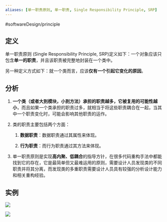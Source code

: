 ```yaml
---
aliases: [单一职责原则, 单一职责, Single Responsibility Principle, SRP]
---
```

#softwareDesign/principle

## 定义

单一职责原则 (Single Responsibility Principle, SRP)定义如下：一个对象应该只包含**单一的职责**，并且该职责被完整地封装在一个类中。

另一种定义方式如下：就一个类而言，应该**仅有一个引起它变化的原因**。

## 分析

1.  **一个类（或者大到模块，小到方法）承担的职责越多，它被复用的可能性越小**，而且如果一个类承担的职责过多，就相当于将这些职责耦合在一起，当其中一个职责变化时，可能会影响其他职责的运作。
    
2.  类的职责主要包括两个方面：
    
    1.  **数据职责**：数据职责通过其属性来体现。
        
    2.  **行为职责**：而行为职责通过其方法来体现。
        
3.  单一职责原则是实现**高内聚、低耦合**的指导方针，在很多代码重构手法中都能找到它的存在，它是最简单但又最难运用的原则，需要设计人员发现类的不同职责并将其分离，而发现类的多重职责需要设计人员具有较强的分析设计能力和相关重构经验。

## 实例

![](https://spricoder.oss-cn-shanghai.aliyuncs.com/2021-Software-System-Design/img/lec01/4.png)

![](https://spricoder.oss-cn-shanghai.aliyuncs.com/2021-Software-System-Design/img/lec01/5.png)